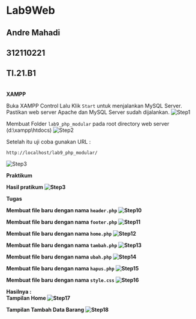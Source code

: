 # Lab9Web
## Andre Mahadi
## 312110221
## TI.21.B1
<br>
<b>XAMPP</b>

Buka XAMPP Control Lalu Klik `Start` untuk menjalankan MySQL Server. Pastikan web server Apache dan MySQL Server sudah dijalankan.
![Step1](SS/SS2.png)<br>

Membuat Folder `lab9_php_modular` pada root directory web server (d:\xampp\htdocs)
![Step2](SS/SS1.png)<br>

Setelah itu uji coba gunakan URL :
```
http://localhost/lab9_php_modular/
```
![Step3](SS/SS3.png)<br>

<b>Praktikum</b>

<b>Hasil pratikum
![Step3](SS/SS3.png)<br>

<b>Tugas</b>

Membuat file baru dengan nama `header.php`
![Step10](SS/SS6.png)<br>

Membuat file baru dengan nama `footer.php`
![Step11](SS/SS7.png)<br>

Membuat file baru dengan nama `home.php`
![Step12](SS/SS8.png)<br>

Membuat file baru dengan nama `tambah.php`
![Step13](SS/SS9.png)<br>

Membuat file baru dengan nama `ubah.php`
![Step14](SS/SS10.png)<br>

Membuat file baru dengan nama `hapus.php`
![Step15](SS/SS11.png)<br>

Membuat file baru dengan nama `style.css`
![Step16](SS/SS12.png)<br>

Hasilnya :<br>
Tampilan Home
![Step17](SS/SS4.png)<br>

Tampilan Tambah Data Barang
![Step18](SS/SS5.png)<br>

